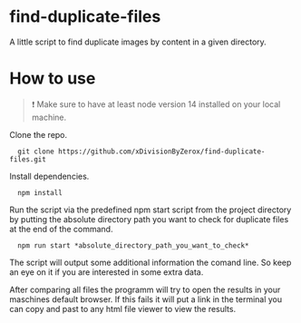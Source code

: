 # find-duplicate-files
A little script to find duplicate images by content in a given directory.

# How to use
> ❗ Make sure to have at least node version 14 installed on your local machine.

Clone the repo.
```
  git clone https://github.com/xDivisionByZerox/find-duplicate-files.git
```

Install dependencies.
```
  npm install
```

Run the script via the predefined npm start script from the project directory by putting the absolute directory path you want to check for duplicate files at the end of the command. 
```
  npm run start *absolute_directory_path_you_want_to_check*
```

The script will output some additional information the comand line. So keep an eye on it if you are interested in some extra data.

After comparing all files the programm will try to open the results in your maschines default browser. If this fails it will put a link in the terminal you can copy and past to any html file viewer to view the results. 
